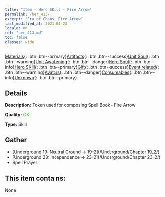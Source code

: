 ```yaml
---
title: "Item - Hero SKill - Fire Arrow"
permalink: /her_413/
excerpt: "Era of Chaos  Fire Arrow"
last_modified_at: 2021-04-23
locale: en
ref: "her_413.md"
toc: false
classes: wide
---
```

 [Materials](/Items/){: .btn .btn--primary}[Artifacts](/Items/Artifacts/){: .btn .btn--success}[Unit Soul](/Items/UnitSoul/){: .btn .btn--warning}[Unit Awakening](/Items/UnitAwakening/){: .btn .btn--danger}[Hero Soul](/Items/HeroSoul/){: .btn .btn--info}[Hero SKill](/Items/HeroSkill/){: .btn .btn--primary}[Gift](/Items/Gift/){: .btn .btn--success}[Event related](/Items/Events/){: .btn .btn--warning}[Avatars](/Items/Avatars/){: .btn .btn--danger}[Consumables](/Items/Consumables/){: .btn .btn--info}[Unknown](/Items/Unknown/){: .btn .btn--primary}

## Details
 **Description:** Token used for composing Spell Book - Fire Arrow

 **Quality:** <span style="color: #32CD32">OK</span>

 **Type:** Skill

## Gather

*    [Underground 19: Neutral Ground -> 19-2](/Underground/Chapter 19_2/) 
*    [Underground 23: Independence -> 23-2](/Underground/Chapter 23_2/) 
*    Spell Prayer 

## This item contains:

  None

